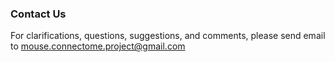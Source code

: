 
### Contact Us

For clarifications, questions, suggestions, and comments, please send email to mouse.connectome.project@gmail.com
